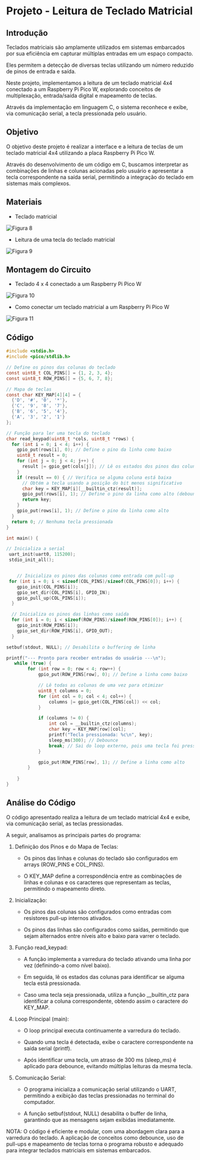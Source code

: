 # Projeto - Leitura de Teclado Matricial

## Introdução

Teclados matriciais são amplamente utilizados em sistemas embarcados por sua eficiência em capturar múltiplas entradas em um espaço compacto. 

Eles permitem a detecção de diversas teclas utilizando um número reduzido de pinos de entrada e saída. 

Neste projeto, implementamos a leitura de um teclado matricial 4x4 conectado a um Raspberry Pi Pico W, 
explorando conceitos de multiplexação, entrada/saída digital e mapeamento de teclas. 

Através da implementação em linguagem C, o sistema reconhece e exibe, via comunicação serial, a tecla pressionada pelo usuário.


## Objetivo

O objetivo deste projeto é realizar a interface e a leitura de teclas de um teclado matricial 4x4 utilizando a placa Raspberry Pi Pico W. 

Através do desenvolvimento de um código em C, buscamos interpretar as combinações de linhas e colunas acionadas pelo usuário e apresentar a tecla correspondente na saída serial, 
permitindo a integração do teclado em sistemas mais complexos.

## Materiais 

* Teclado matricial

![Figura 8](https://github.com/ubiratantavares/embarcatech_repository/blob/main/projetos/u4c2e3/exemplo3_1.png)

* Leitura de uma tecla do teclado matricial

![Figura 9](https://github.com/ubiratantavares/embarcatech_repository/blob/main/projetos/u4c2e3/exemplo3_2.png)

## Montagem do Circuito

* Teclado 4 x 4 conectado a um Raspberry Pi Pico W

![Figura 10](https://github.com/ubiratantavares/embarcatech_repository/blob/main/projetos/u4c2e3/exemplo3_3.png)

* Como conectar um teclado matricial a um Raspberry Pi Pico W

![Figura 11](https://github.com/ubiratantavares/embarcatech_repository/blob/main/projetos/u4c2e3/exemplo3_4.png)

## Código

```C
#include <stdio.h>
#include <pico/stdlib.h>

// Define os pinos das colunas do teclado
const uint8_t COL_PINS[] = {1, 2, 3, 4}; 
const uint8_t ROW_PINS[] = {5, 6, 7, 8};

// Mapa de teclas 
const char KEY_MAP[4][4] = {
  {'D', '#', '0', '*'},
  {'C', '9', '8', '7'},
  {'B', '6', '5', '4'},
  {'A', '3', '2', '1'}
};

// Função para ler uma tecla do teclado
char read_keypad(uint8_t *cols, uint8_t *rows) {
  for (int i = 0; i < 4; i++) {
    gpio_put(rows[i], 0); // Define o pino da linha como baixo
    uint8_t result = 0;
    for (int j = 0; j < 4; j++) {
      result |= gpio_get(cols[j]); // Lê os estados dos pinos das colunas
    }
    if (result == 0) { // Verifica se alguma coluna está baixa
      // Obtém a tecla usando a posição do bit menos significativo
      char key = KEY_MAP[i][__builtin_ctz(result)]; 
      gpio_put(rows[i], 1); // Define o pino da linha como alto (debounce)
      return key;
    }
    gpio_put(rows[i], 1); // Define o pino da linha como alto
  }
  return 0; // Nenhuma tecla pressionada
}

int main() {

// Inicializa a serial
 uart_init(uart0, 115200);
 stdio_init_all();


    // Inicializa os pinos das colunas como entrada com pull-up
 for (int i = 0; i < sizeof(COL_PINS)/sizeof(COL_PINS[0]); i++) {
    gpio_init(COL_PINS[i]);
    gpio_set_dir(COL_PINS[i], GPIO_IN);
    gpio_pull_up(COL_PINS[i]);
  }

  // Inicializa os pinos das linhas como saída
  for (int i = 0; i < sizeof(ROW_PINS)/sizeof(ROW_PINS[0]); i++) {
    gpio_init(ROW_PINS[i]);
    gpio_set_dir(ROW_PINS[i], GPIO_OUT);
  }

setbuf(stdout, NULL); // Desabilita o buffering de linha

printf("--- Pronto para receber entradas do usuário ---\n");
   while (true) {
        for (int row = 0; row < 4; row++) {
            gpio_put(ROW_PINS[row], 0); // Define a linha como baixo

            // Lê todas as colunas de uma vez para otimizar
            uint8_t columns = 0;
            for (int col = 0; col < 4; col++) {
                columns |= gpio_get(COL_PINS[col]) << col;
            }

            if (columns != 0) {
                int col = __builtin_ctz(columns);
                char key = KEY_MAP[row][col];
                printf("Tecla pressionada: %c\n", key);
                sleep_ms(300); // Debounce
                break; // Sai do loop externo, pois uma tecla foi pressionada
            }

            gpio_put(ROW_PINS[row], 1); // Define a linha como alto
        }
  
	}
}
```

## Análise do Código

O código apresentado realiza a leitura de um teclado matricial 4x4 e exibe, via comunicação serial, as teclas pressionadas. 

A seguir, analisamos as principais partes do programa:

1. Definição dos Pinos e do Mapa de Teclas:

	- Os pinos das linhas e colunas do teclado são configurados em arrays (ROW_PINS e COL_PINS). 

	- O KEY_MAP define a correspondência entre as combinações de linhas e colunas e os caracteres que representam as teclas, permitindo o mapeamento direto.

2. Inicialização:

	- Os pinos das colunas são configurados como entradas com resistores pull-up internos ativados.

	- Os pinos das linhas são configurados como saídas, permitindo que sejam alternados entre níveis alto e baixo para varrer o teclado.

3. Função read_keypad:

	- A função implementa a varredura do teclado ativando uma linha por vez (definindo-a como nível baixo).

	- Em seguida, lê os estados das colunas para identificar se alguma tecla está pressionada.

	- Caso uma tecla seja pressionada, utiliza a função __builtin_ctz para identificar a coluna correspondente, obtendo assim o caractere do KEY_MAP.

4. Loop Principal (main):

	- O loop principal executa continuamente a varredura do teclado.

	- Quando uma tecla é detectada, exibe o caractere correspondente na saída serial (printf).

	- Após identificar uma tecla, um atraso de 300 ms (sleep_ms) é aplicado para debounce, evitando múltiplas leituras da mesma tecla.

5. Comunicação Serial:

	- O programa inicializa a comunicação serial utilizando o UART, permitindo a exibição das teclas pressionadas no terminal do computador.

	- A função setbuf(stdout, NULL) desabilita o buffer de linha, garantindo que as mensagens sejam exibidas imediatamente.

NOTA: O código é eficiente e modular, com uma abordagem clara para a varredura do teclado. A aplicação de conceitos como debounce, uso de pull-ups e mapeamento de teclas 
torna o programa robusto e adequado para integrar teclados matriciais em sistemas embarcados.

